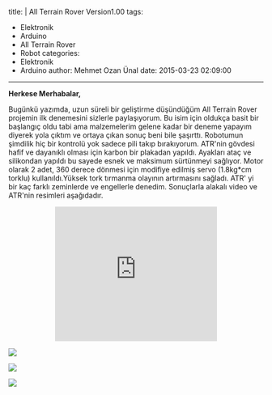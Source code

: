 title: |
  All Terrain Rover Version1.00
tags:
  - Elektronik
  - Arduino
  - All Terrain Rover
  - Robot
categories:
  - Elektronik
  - Arduino
author: Mehmet Ozan Ünal
date: 2015-03-23 02:09:00
---
**Herkese Merhabalar,**  

Bugünkü yazımda, uzun süreli bir geliştirme düşündüğüm All Terrain Rover projemin ilk denemesini sizlerle paylaşıyorum. Bu isim için oldukça basit bir başlangıç oldu tabi ama malzemelerim gelene kadar bir deneme yapayım diyerek yola çıktım ve ortaya çıkan sonuç beni bile şaşırttı. Robotumun şimdilik hiç bir kontrolü yok sadece pili takıp bırakıyorum. ATR'nin gövdesi hafif ve dayanıklı olması için karbon bir plakadan yapıldı. Ayakları ataç ve silikondan yapıldı bu sayede esnek ve maksimum sürtünmeyi sağlıyor. Motor olarak 2 adet, 360 derece dönmesi için modifiye edilmiş servo (1.8kg*cm torklu) kullanıldı.Yüksek tork tırmanma olayının artırmasını sağladı. ATR' yi bir kaç farklı zeminlerde ve engellerle denedim. Sonuçlarla alakalı video ve ATR'nin resimleri aşağıdadır.

<!-- more -->  

<div class="separator" style="clear: both; text-align: center;"><iframe allowfullscreen="" class="YOUTUBE-iframe-video" data-thumbnail-src="https://i.ytimg.com/vi/t99pXT9v2ds/0.jpg" frameborder="0" height="266" src="http://www.youtube.com/embed/t99pXT9v2ds?feature=player_embedded" width="320"></iframe></div>

[![](http://3.bp.blogspot.com/-7V0ASewXv8k/VQ8wWK4_oBI/AAAAAAAAILU/ZVliXBGXiPk/s1600/IMG_20150322_165322.jpg)](http://3.bp.blogspot.com/-7V0ASewXv8k/VQ8wWK4_oBI/AAAAAAAAILU/ZVliXBGXiPk/s1600/IMG_20150322_165322.jpg)

[![](http://4.bp.blogspot.com/-Tln2HhPN68A/VQ8wWH_29mI/AAAAAAAAILU/erx6974YlPI/s1600/IMG_20150322_165256.jpg)](http://4.bp.blogspot.com/-Tln2HhPN68A/VQ8wWH_29mI/AAAAAAAAILU/erx6974YlPI/s1600/IMG_20150322_165256.jpg)

[![](http://3.bp.blogspot.com/-W3CsnXr4Pjs/VQ8wWIAfrJI/AAAAAAAAILU/sFIhxtg2B8Y/s1600/IMG_20150322_165304.jpg)](http://3.bp.blogspot.com/-W3CsnXr4Pjs/VQ8wWIAfrJI/AAAAAAAAILU/sFIhxtg2B8Y/s1600/IMG_20150322_165304.jpg)
